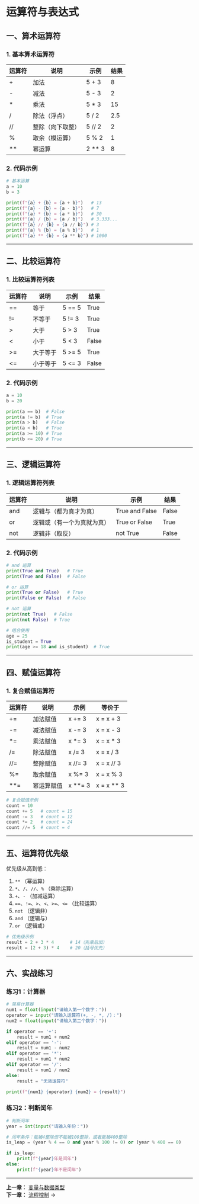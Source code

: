 # 运算符与表达式

## 一、算术运算符

### 1. 基本算术运算符

| 运算符 | 说明 | 示例 | 结果 |
|--------|------|------|------|
| + | 加法 | 5 + 3 | 8 |
| - | 减法 | 5 - 3 | 2 |
| * | 乘法 | 5 * 3 | 15 |
| / | 除法（浮点） | 5 / 2 | 2.5 |
| // | 整除（向下取整） | 5 // 2 | 2 |
| % | 取余（模运算） | 5 % 2 | 1 |
| ** | 幂运算 | 2 ** 3 | 8 |

### 2. 代码示例

```python
# 基本运算
a = 10
b = 3

print(f"{a} + {b} = {a + b}")   # 13
print(f"{a} - {b} = {a - b}")   # 7
print(f"{a} * {b} = {a * b}")   # 30
print(f"{a} / {b} = {a / b}")   # 3.333...
print(f"{a} // {b} = {a // b}") # 3
print(f"{a} % {b} = {a % b}")   # 1
print(f"{a} ** {b} = {a ** b}") # 1000
```

---

## 二、比较运算符

### 1. 比较运算符列表

| 运算符 | 说明 | 示例 | 结果 |
|--------|------|------|------|
| == | 等于 | 5 == 5 | True |
| != | 不等于 | 5 != 3 | True |
| > | 大于 | 5 > 3 | True |
| < | 小于 | 5 < 3 | False |
| >= | 大于等于 | 5 >= 5 | True |
| <= | 小于等于 | 5 <= 3 | False |

### 2. 代码示例

```python
a = 10
b = 20

print(a == b)  # False
print(a != b)  # True
print(a > b)   # False
print(a < b)   # True
print(a >= 10) # True
print(b <= 20) # True
```

---

## 三、逻辑运算符

### 1. 逻辑运算符列表

| 运算符 | 说明 | 示例 | 结果 |
|--------|------|------|------|
| and | 逻辑与（都为真才为真） | True and False | False |
| or | 逻辑或（有一个为真就为真） | True or False | True |
| not | 逻辑非（取反） | not True | False |

### 2. 代码示例

```python
# and 运算
print(True and True)   # True
print(True and False)  # False

# or 运算
print(True or False)   # True
print(False or False)  # False

# not 运算
print(not True)   # False
print(not False)  # True

# 组合使用
age = 25
is_student = True
print(age >= 18 and is_student)  # True
```

---

## 四、赋值运算符

### 1. 复合赋值运算符

| 运算符 | 说明 | 示例 | 等价于 |
|--------|------|------|--------|
| += | 加法赋值 | x += 3 | x = x + 3 |
| -= | 减法赋值 | x -= 3 | x = x - 3 |
| *= | 乘法赋值 | x *= 3 | x = x * 3 |
| /= | 除法赋值 | x /= 3 | x = x / 3 |
| //= | 整除赋值 | x //= 3 | x = x // 3 |
| %= | 取余赋值 | x %= 3 | x = x % 3 |
| **= | 幂运算赋值 | x **= 3 | x = x ** 3 |

```python
# 复合赋值示例
count = 10
count += 5   # count = 15
count -= 3   # count = 12
count *= 2   # count = 24
count //= 5  # count = 4
```

---

## 五、运算符优先级

优先级从高到低：
1. `**` （幂运算）
2. `*`、`/`、`//`、`%` （乘除运算）
3. `+`、`-` （加减运算）
4. `==`、`!=`、`>`、`<`、`>=`、`<=` （比较运算）
5. `not` （逻辑非）
6. `and` （逻辑与）
7. `or` （逻辑或）

```python
# 优先级示例
result = 2 + 3 * 4      # 14（先乘后加）
result = (2 + 3) * 4    # 20（括号优先）
```

---

## 六、实战练习

### 练习1：计算器

```python
# 简易计算器
num1 = float(input("请输入第一个数字："))
operator = input("请输入运算符(+, -, *, /)：")
num2 = float(input("请输入第二个数字："))

if operator == '+':
    result = num1 + num2
elif operator == '-':
    result = num1 - num2
elif operator == '*':
    result = num1 * num2
elif operator == '/':
    result = num1 / num2
else:
    result = "无效运算符"

print(f"{num1} {operator} {num2} = {result}")
```

### 练习2：判断闰年

```python
# 判断闰年
year = int(input("请输入年份："))

# 闰年条件：能被4整除但不能被100整除，或者能被400整除
is_leap = (year % 4 == 0 and year % 100 != 0) or (year % 400 == 0)

if is_leap:
    print(f"{year}年是闰年")
else:
    print(f"{year}年不是闰年")
```

---

**上一章：** [变量与数据类型](02-变量与数据类型.md)  
**下一章：** [流程控制](04-流程控制.md) →
